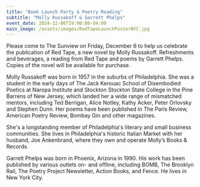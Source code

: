 ```yaml
---
title: "Book Launch Party & Poetry Reading"
subtitle: "Molly Russakoff & Garrett Phelps"
event_date: 2024-12-06T19:00:00-04:00
main_image: /assets/images/RedTapeLaunchPosterNYC.jpg
---
```


Please come to The Sunview on Friday, December 6 to help us celebrate the
publication of Red Tape, a new novel by Molly Russakoff. Refreshments and
beverages, a reading from Red Tape and poems by Garrett Phelps. Copies of the
novel will be available for purchase.

Molly Russakoff was born in 1957 in the suburbs of Philadelphia. She was a
student in the early days of The Jack Kerouac School of Disembodied Poetics at
Naropa Institute and Stockton Stockton State College in the Pine Barrens of New
Jersey, which landed her a wide range of mismatched mentors, including Ted
Berrigan, Alice Notley, Kathy Acker, Peter Orlovsky and Stephen Dunn. Her poems
have been published in The Paris Review, American Poetry Review, Bombay Gin and
other magazines.

She's a longstanding member of Philadelphia's literary and small business
communities. She lives in Philadelphia's historic Italian Market with her
husband, Joe Ankenbrand, where they own and operate Molly’s Books & Records.

Garrett Phelps was born in Phoenix, Arizona in 1990. His work has been
published by various outlets on- and offline, including BOMB, The Brooklyn
Rail, The Poetry Project Newsletter, Action Books, and Fence. He lives in New
York City.
